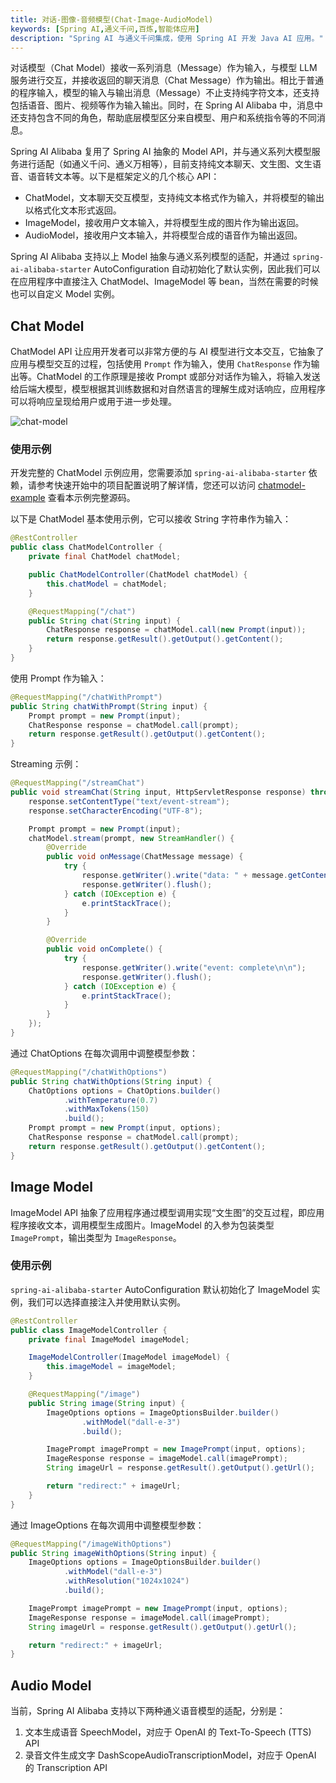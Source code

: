 ```yaml
---
title: 对话-图像-音频模型(Chat-Image-AudioModel)
keywords: [Spring AI,通义千问,百炼,智能体应用]
description: "Spring AI 与通义千问集成，使用 Spring AI 开发 Java AI 应用。"
---
```


对话模型（Chat Model）接收一系列消息（Message）作为输入，与模型 LLM 服务进行交互，并接收返回的聊天消息（Chat Message）作为输出。相比于普通的程序输入，模型的输入与输出消息（Message）不止支持纯字符文本，还支持包括语音、图片、视频等作为输入输出。同时，在 Spring AI Alibaba 中，消息中还支持包含不同的角色，帮助底层模型区分来自模型、用户和系统指令等的不同消息。

Spring AI Alibaba 复用了 Spring AI 抽象的 Model API，并与通义系列大模型服务进行适配（如通义千问、通义万相等），目前支持纯文本聊天、文生图、文生语音、语音转文本等。以下是框架定义的几个核心 API：
* ChatModel，文本聊天交互模型，支持纯文本格式作为输入，并将模型的输出以格式化文本形式返回。
* ImageModel，接收用户文本输入，并将模型生成的图片作为输出返回。
* AudioModel，接收用户文本输入，并将模型合成的语音作为输出返回。

Spring AI Alibaba 支持以上 Model 抽象与通义系列模型的适配，并通过 `spring-ai-alibaba-starter` AutoConfiguration 自动初始化了默认实例，因此我们可以在应用程序中直接注入 ChatModel、ImageModel 等 bean，当然在需要的时候也可以自定义 Model 实例。

## Chat Model

ChatModel API 让应用开发者可以非常方便的与 AI 模型进行文本交互，它抽象了应用与模型交互的过程，包括使用 `Prompt` 作为输入，使用 `ChatResponse` 作为输出等。ChatModel 的工作原理是接收 Prompt 或部分对话作为输入，将输入发送给后端大模型，模型根据其训练数据和对自然语言的理解生成对话响应，应用程序可以将响应呈现给用户或用于进一步处理。

![chat-model](https://img.alicdn.com/imgextra/i2/O1CN01wyTDFO1kR2BJOn3fe_!!6000000004679-0-tps-2555-1565.jpg)

### 使用示例
开发完整的 ChatModel 示例应用，您需要添加 `spring-ai-alibaba-starter` 依赖，请参考快速开始中的项目配置说明了解详情，您还可以访问 [chatmodel-example](https://github.com/springaialibaba/spring-ai-alibaba-examples/tree/main/spring-ai-alibaba-chat-example/dashscope-chat/dashscope-chat-model) 查看本示例完整源码。

以下是 ChatModel 基本使用示例，它可以接收 String 字符串作为输入：

```java
@RestController
public class ChatModelController {
	private final ChatModel chatModel;

	public ChatModelController(ChatModel chatModel) {
		this.chatModel = chatModel;
	}

	@RequestMapping("/chat")
	public String chat(String input) {
		ChatResponse response = chatModel.call(new Prompt(input));
		return response.getResult().getOutput().getContent();
	}
}
```

使用 Prompt 作为输入：
```java
@RequestMapping("/chatWithPrompt")
public String chatWithPrompt(String input) {
    Prompt prompt = new Prompt(input);
    ChatResponse response = chatModel.call(prompt);
    return response.getResult().getOutput().getContent();
}
```

Streaming 示例：
```java
@RequestMapping("/streamChat")
public void streamChat(String input, HttpServletResponse response) throws IOException {
    response.setContentType("text/event-stream");
    response.setCharacterEncoding("UTF-8");

    Prompt prompt = new Prompt(input);
    chatModel.stream(prompt, new StreamHandler() {
        @Override
        public void onMessage(ChatMessage message) {
            try {
                response.getWriter().write("data: " + message.getContent() + "\n\n");
                response.getWriter().flush();
            } catch (IOException e) {
                e.printStackTrace();
            }
        }

        @Override
        public void onComplete() {
            try {
                response.getWriter().write("event: complete\n\n");
                response.getWriter().flush();
            } catch (IOException e) {
                e.printStackTrace();
            }
        }
    });
}
```

通过 ChatOptions 在每次调用中调整模型参数：
```java
@RequestMapping("/chatWithOptions")
public String chatWithOptions(String input) {
    ChatOptions options = ChatOptions.builder()
            .withTemperature(0.7)
            .withMaxTokens(150)
            .build();
    Prompt prompt = new Prompt(input, options);
    ChatResponse response = chatModel.call(prompt);
    return response.getResult().getOutput().getContent();
}
```

## Image Model

ImageModel API 抽象了应用程序通过模型调用实现“文生图”的交互过程，即应用程序接收文本，调用模型生成图片。ImageModel 的入参为包装类型 `ImagePrompt`，输出类型为 `ImageResponse`。

### 使用示例

`spring-ai-alibaba-starter` AutoConfiguration 默认初始化了 ImageModel 实例，我们可以选择直接注入并使用默认实例。

```java
@RestController
public class ImageModelController {
	private final ImageModel imageModel;

	ImageModelController(ImageModel imageModel) {
		this.imageModel = imageModel;
	}

	@RequestMapping("/image")
	public String image(String input) {
		ImageOptions options = ImageOptionsBuilder.builder()
				.withModel("dall-e-3")
				.build();

		ImagePrompt imagePrompt = new ImagePrompt(input, options);
		ImageResponse response = imageModel.call(imagePrompt);
		String imageUrl = response.getResult().getOutput().getUrl();

		return "redirect:" + imageUrl;
	}
}
```

通过 ImageOptions 在每次调用中调整模型参数：
```java
@RequestMapping("/imageWithOptions")
public String imageWithOptions(String input) {
    ImageOptions options = ImageOptionsBuilder.builder()
            .withModel("dall-e-3")
            .withResolution("1024x1024")
            .build();

    ImagePrompt imagePrompt = new ImagePrompt(input, options);
    ImageResponse response = imageModel.call(imagePrompt);
    String imageUrl = response.getResult().getOutput().getUrl();

    return "redirect:" + imageUrl;
}
```

## Audio Model
当前，Spring AI Alibaba 支持以下两种通义语音模型的适配，分别是：
1. 文本生成语音 SpeechModel，对应于 OpenAI 的 Text-To-Speech (TTS) API
2. 录音文件生成文字 DashScopeAudioTranscriptionModel，对应于 OpenAI 的 Transcription API
